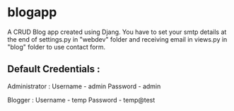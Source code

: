 # blogapp
A CRUD Blog app created using Djang. You have to set your smtp details at the end of settings.py in "webdev" folder and receiving email in views.py in "blog" folder to use contact form.

Default Credentials :
---------------------
Administrator :
Username - admin
Password - admin

Blogger :
Username - temp
Password - temp@test
